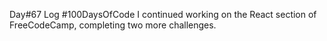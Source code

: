 Day#67 Log #100DaysOfCode I continued working on the React section of FreeCodeCamp, completing two more challenges.